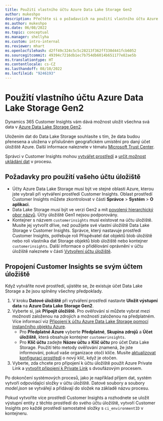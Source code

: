 ```yaml
---
title: Použití vlastního účtu Azure Data Lake Storage Gen2
author: mukeshpo
description: Přečtěte si o požadavcích na použití vlastního účtu Azure Data Lake Storage pro ukládání dat Customer Insights.
ms.author: mukeshpo
ms.date: 06/08/2022
ms.topic: conceptual
ms.manager: shellyha
ms.custom: intro-internal
ms.reviewer: mhart
ms.openlocfilehash: d2ff49c324c5c5c28213f362ff330d441fcb6052
ms.sourcegitcommit: 49394c7216db1ec7b754db6014b651177e82ae5b
ms.translationtype: HT
ms.contentlocale: cs-CZ
ms.lasthandoff: 08/10/2022
ms.locfileid: "9246193"
---
```

# <a name="use-your-own-azure-data-lake-storage-gen2-account"></a>Použití vlastního účtu Azure Data Lake Storage Gen2

Dynamics 365 Customer Insights vám dává možnost uložit všechna svá data v [Azure Data Lake Storage Gen2](/azure/storage/blobs/data-lake-storage-introduction).

Uložením dat do Data Lake Storage souhlasíte s tím, že data budou přenesena a uložena v příslušném geografickém umístění pro daný účet úložiště Azure. Další informace naleznete v tématu [Microsoft Trust Center](https://www.microsoft.com/trust-center).

Správci v Customer Insights mohou [vytvářet prostředí](create-environment.md) a [určit možnost ukládání dat](create-environment.md#step-2-configure-data-storage) v procesu.

## <a name="prerequisites-to-use-your-storage-account"></a>Požadavky pro použití vašeho účtu úložiště

- Účty Azure Data Lake Storage musí být ve stejné oblasti Azure, kterou jste vybrali při vytváření prostředí Customer Insights. Oblast prostředí Customer Insights můžete zkontrolovat v části **Správce** > **Systém** > **O aplikaci**.
- Data Lake Storage musí být ve verzi Gen2 a mít [povolený hierarchický obor názvů](/azure/storage/blobs/create-data-lake-storage-account). Účty úložiště Gen1 nejsou podporovány.
- Kontejner s názvem `customerinsights` musí existovat na účtu úložiště. Musíte jej vytvořit dříve, než použijete své vlastní úložiště Data Lake Storage v Customer Insights. Správce, který nastavuje prostředí Customer Insights, potřebuje roli Přispěvatel dat objektů blob úložiště nebo roli vlastníka dat Storage objektů blob úložiště nebo kontejner `customerinsights`. Další informace o přidělování oprávnění v účtu úložiště naleznete v části [Vytvoření účtu úložiště](/azure/storage/common/storage-account-create?toc=%2Fazure%2Fstorage%2Fblobs%2Ftoc.json&tabs=azure-portal).

## <a name="connect-customer-insights-with-your-storage-account"></a>Propojení Customer Insights se svým účtem úložiště

Když vytváříte nové prostředí, ujistěte se, že existuje účet Data Lake Storage a že jsou splněny všechny předpoklady.

1. V kroku **Datové úložiště** při vytváření prostředí nastavte **Uložit výstupní data** na **Azure Data Lake Storage Gen2**.
1. Vyberte si, jak **Připojit úložiště**. Pro ověřování si můžete vybrat mezi možností založenou na zdrojích a možností založenou na předplatném. Více informací viz [Připojení k účtu Azure Data Lake Storage pomocí instančního objektu Azure](connect-service-principal.md).
   - Pro **Předplatné Azure** vyberte **Předplatné**, **Skupina zdrojů** a **Účet úložiště**, která obsahuje kontejner `customerinsights`.
   - Pro **Klíč účtu** zadejte **Název účtu** a **Klíč účtu** pro účet Data Lake Storage. Použití této metody ověřování znamená, že jste informováni, pokud vaše organizace otočí klíče. Musíte [aktualizovat konfiguraci prostředí](manage-environments.md#edit-an-existing-environment) o nový klíč, když je otočen.
1. Vyberte, zda chcete pro připojení k účtu úložiště použít Azure Private Link a [vytvořit připojení k Private Link](security-overview.md#set-up-an-azure-private-link) s dvoufázovým procesem.

Po dokončení systémových procesů, jako je například příjem dat, systém vytvoří odpovídající složky v účtu úložiště. Datové soubory a soubory *model.json* se vytvářejí a přidávají do složek na základě názvu procesu.

Pokud vytvoříte více prostředí Customer Insights a rozhodnete se uložit výstupní entity z těchto prostředí do svého účtu úložiště, vytvoří Customer Insights pro každé prostředí samostatné složky s `ci_environmentID` v kontejneru.
